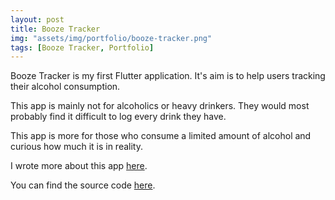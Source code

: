 ```yaml
---
layout: post
title: Booze Tracker
img: "assets/img/portfolio/booze-tracker.png"
tags: [Booze Tracker, Portfolio]
---
```

Booze Tracker is my first Flutter application. It's aim is to help users tracking their alcohol consumption.

This app is mainly not for alcoholics or heavy drinkers. They would most probably find it difficult to log every drink they have.

This app is more for those who consume a limited amount of alcohol and curious how much it is in reality.

I wrote more about this app [here](/blog/2018/09/12/my-first-flutter-app "My First Flutter App").

You can find the source code [here](https://github.com/sandordargo/alcohol-tracker).
